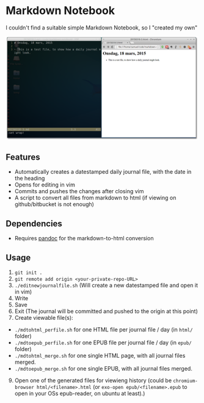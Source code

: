 # Markdown Notebook
I couldn't find a suitable simple Markdown Notebook, so I "created my own" 

![Screenshot](mdnotebook.png)

## Features

- Automatically creates a datestamped daily journal file, with the date in the heading
- Opens for editing in vim
- Commits and pushes the changes after closing vim
- A script to convert all files from markdown to html (if viewing on github/bitbucket is not enough)

## Dependencies

- Requires [pandoc](http://pandoc.org/) for the markdown-to-html conversion

## Usage

1. `git init .`
2. `git remote add origin <your-private-repo-URL>`
3. `./editnewjournalfile.sh` (Will create a new datestamped file and open it in vim)
4. Write
5. Save
6. Exit (The journal will be committed and pushed to the origin at this point)
7. Create viewable file(s):
  - `./mdtohtml_perfile.sh` for one HTML file per journal file / day (in `html/` folder)
  - `./mdtoepub_perfile.sh` for one EPUB file per journal file / day (in `epub/` folder)
  - `./mdtohtml_merge.sh` for one single HTML page, with all journal files merged.
  - `./mdtoepub_merge.sh` for one single EPUB, with all journal files merged.
9. Open one of the generated files for viewieng history (could be `chromium-browser html/<filename>.html` (or `exo-open epub/<filename>.epub` to open in your OSs epub-reader, on ubuntu at least).)
